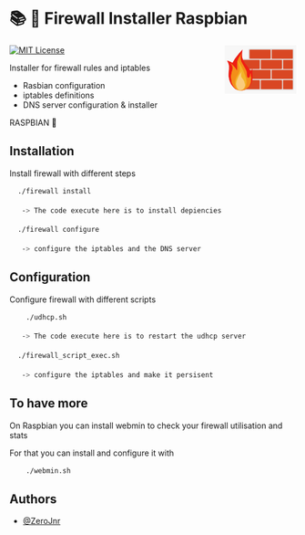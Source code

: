 # 📚 🐣 Firewall Installer Raspbian

<img src="images/firewall.png" width="25%" align="right" />

[![MIT License](https://img.shields.io/badge/License-MIT-green.svg)](https://choosealicense.com/licenses/mit/)

Installer for firewall rules and iptables

- Rasbian configuration
- iptables definitions
- DNS server configuration & installer

RASPBIAN 🥤




## Installation

Install firewall with different steps

```bash
  ./firewall install
  
   -> The code execute here is to install depiencies

  ./firewall configure

   -> configure the iptables and the DNS server
```

## Configuration

Configure firewall with different scripts

```bash
    ./udhcp.sh
  
   -> The code execute here is to restart the udhcp server

  ./firewall_script_exec.sh

   -> configure the iptables and make it persisent
```

## To have more

On Raspbian you can install webmin to check your firewall utilisation and stats

For that you can install and configure it with

```bash
    ./webmin.sh
```



## Authors

- [@ZeroJnr](https://www.github.com/Liam-Esteffe)

